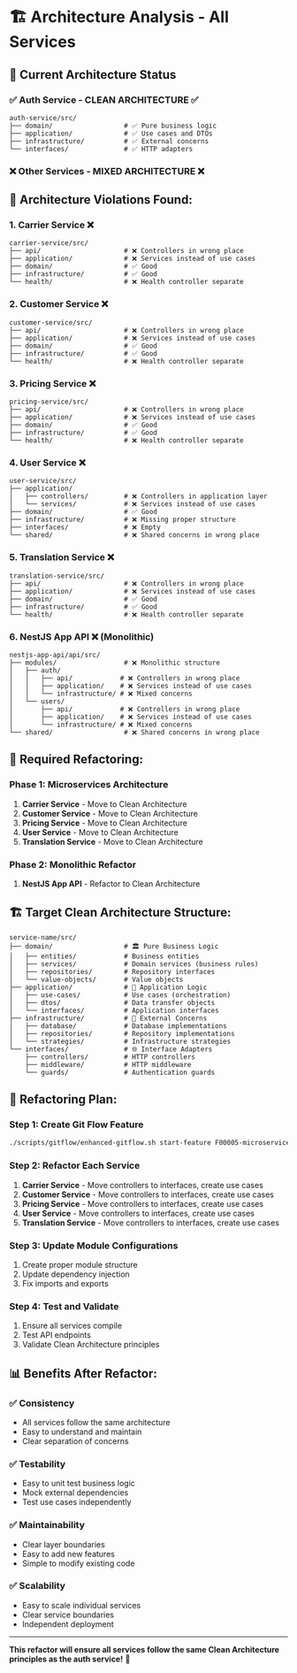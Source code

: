 # 🏗️ Architecture Analysis - All Services

## 🎯 **Current Architecture Status**

### ✅ **Auth Service** - CLEAN ARCHITECTURE ✅
```
auth-service/src/
├── domain/                  # ✅ Pure business logic
├── application/             # ✅ Use cases and DTOs
├── infrastructure/          # ✅ External concerns
└── interfaces/              # ✅ HTTP adapters
```

### ❌ **Other Services** - MIXED ARCHITECTURE ❌

## 🚨 **Architecture Violations Found:**

### 1. **Carrier Service** ❌
```
carrier-service/src/
├── api/                     # ❌ Controllers in wrong place
├── application/             # ❌ Services instead of use cases
├── domain/                  # ✅ Good
├── infrastructure/          # ✅ Good
└── health/                  # ❌ Health controller separate
```

### 2. **Customer Service** ❌
```
customer-service/src/
├── api/                     # ❌ Controllers in wrong place
├── application/             # ❌ Services instead of use cases
├── domain/                  # ✅ Good
├── infrastructure/          # ✅ Good
└── health/                  # ❌ Health controller separate
```

### 3. **Pricing Service** ❌
```
pricing-service/src/
├── api/                     # ❌ Controllers in wrong place
├── application/             # ❌ Services instead of use cases
├── domain/                  # ✅ Good
├── infrastructure/          # ✅ Good
└── health/                  # ❌ Health controller separate
```

### 4. **User Service** ❌
```
user-service/src/
├── application/
│   ├── controllers/         # ❌ Controllers in application layer
│   └── services/            # ❌ Services instead of use cases
├── domain/                  # ✅ Good
├── infrastructure/          # ❌ Missing proper structure
├── interfaces/              # ❌ Empty
└── shared/                  # ❌ Shared concerns in wrong place
```

### 5. **Translation Service** ❌
```
translation-service/src/
├── api/                     # ❌ Controllers in wrong place
├── application/             # ❌ Services instead of use cases
├── domain/                  # ✅ Good
├── infrastructure/          # ✅ Good
└── health/                  # ❌ Health controller separate
```

### 6. **NestJS App API** ❌ (Monolithic)
```
nestjs-app-api/api/src/
├── modules/                 # ❌ Monolithic structure
│   ├── auth/
│   │   ├── api/            # ❌ Controllers in wrong place
│   │   ├── application/    # ❌ Services instead of use cases
│   │   └── infrastructure/ # ❌ Mixed concerns
│   └── users/
│       ├── api/            # ❌ Controllers in wrong place
│       ├── application/    # ❌ Services instead of use cases
│       └── infrastructure/ # ❌ Mixed concerns
└── shared/                  # ❌ Shared concerns in wrong place
```

## 🎯 **Required Refactoring:**

### **Phase 1: Microservices Architecture**
1. **Carrier Service** - Move to Clean Architecture
2. **Customer Service** - Move to Clean Architecture
3. **Pricing Service** - Move to Clean Architecture
4. **User Service** - Move to Clean Architecture
5. **Translation Service** - Move to Clean Architecture

### **Phase 2: Monolithic Refactor**
1. **NestJS App API** - Refactor to Clean Architecture

## 🏗️ **Target Clean Architecture Structure:**

```
service-name/src/
├── domain/                  # 🏛️ Pure Business Logic
│   ├── entities/            # Business entities
│   ├── services/            # Domain services (business rules)
│   ├── repositories/        # Repository interfaces
│   └── value-objects/       # Value objects
├── application/             # 🎯 Application Logic
│   ├── use-cases/           # Use cases (orchestration)
│   ├── dtos/                # Data transfer objects
│   └── interfaces/          # Application interfaces
├── infrastructure/          # 🔧 External Concerns
│   ├── database/            # Database implementations
│   ├── repositories/        # Repository implementations
│   └── strategies/          # Infrastructure strategies
└── interfaces/              # 🌐 Interface Adapters
    ├── controllers/         # HTTP controllers
    ├── middleware/          # HTTP middleware
    └── guards/              # Authentication guards
```

## 🚀 **Refactoring Plan:**

### **Step 1: Create Git Flow Feature**
```bash
./scripts/gitflow/enhanced-gitflow.sh start-feature F00005-microservices-clean-architecture
```

### **Step 2: Refactor Each Service**
1. **Carrier Service** - Move controllers to interfaces, create use cases
2. **Customer Service** - Move controllers to interfaces, create use cases
3. **Pricing Service** - Move controllers to interfaces, create use cases
4. **User Service** - Move controllers to interfaces, create use cases
5. **Translation Service** - Move controllers to interfaces, create use cases

### **Step 3: Update Module Configurations**
1. Create proper module structure
2. Update dependency injection
3. Fix imports and exports

### **Step 4: Test and Validate**
1. Ensure all services compile
2. Test API endpoints
3. Validate Clean Architecture principles

## 📊 **Benefits After Refactor:**

### ✅ **Consistency**
- All services follow the same architecture
- Easy to understand and maintain
- Clear separation of concerns

### ✅ **Testability**
- Easy to unit test business logic
- Mock external dependencies
- Test use cases independently

### ✅ **Maintainability**
- Clear layer boundaries
- Easy to add new features
- Simple to modify existing code

### ✅ **Scalability**
- Easy to scale individual services
- Clear service boundaries
- Independent deployment

---

**This refactor will ensure all services follow the same Clean Architecture principles as the auth service!** 🎉
